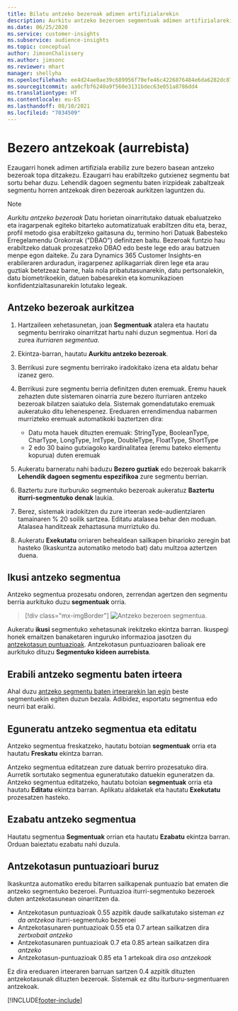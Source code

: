 ```yaml
---
title: Bilatu antzeko bezeroak adimen artifizialarekin
description: Aurkitu antzeko bezeroen segmentuak adimen artifizialarekin.
ms.date: 06/25/2020
ms.service: customer-insights
ms.subservice: audience-insights
ms.topic: conceptual
author: JimsonChalissery
ms.author: jimsonc
ms.reviewer: mhart
manager: shellyha
ms.openlocfilehash: ee4d24ae0ae39c689956f70efe46c4226876484e6da6282dc874cec37bd287e2
ms.sourcegitcommit: aa0cfbf6240a9f560e3131bdec63e051a8786dd4
ms.translationtype: HT
ms.contentlocale: eu-ES
ms.lasthandoff: 08/10/2021
ms.locfileid: "7034509"
---
```

# <a name="similar-customers-preview"></a>Bezero antzekoak (aurrebista)

Ezaugarri honek adimen artifiziala erabiliz zure bezero basean antzeko bezeroak topa ditzakezu. Ezaugarri hau erabiltzeko gutxienez segmentu bat sortu behar duzu. Lehendik dagoen segmentu baten irizpideak zabaltzeak segmentu horren antzekoak diren bezeroak aurkitzen laguntzen du.

> [!NOTE]
> *Aurkitu antzeko bezeroak* Datu horietan oinarritutako datuak ebaluatzeko eta iragarpenak egiteko bitarteko automatizatuak erabiltzen ditu eta, beraz, profil metodo gisa erabiltzeko gaitasuna du, termino hori Datuak Babesteko Erregelamendu Orokorrak ("DBAO") definitzen baitu. Bezeroak funtzio hau erabiltzeko datuak prozesatzeko DBAO edo beste lege edo arau batzuen menpe egon daiteke. Zu zara Dynamics 365 Customer Insights-en erabileraren arduradun, iragarpenez aplikagarriak diren lege eta arau guztiak betetzeaz barne, hala nola pribatutasunarekin, datu pertsonalekin, datu biometrikoekin, datuen babesarekin eta komunikazioen konfidentzialtasunarekin lotutako legeak.

## <a name="finding-similar-customers"></a>Antzeko bezeroak aurkitzea

1. Hartzaileen xehetasunetan, joan **Segmentuak** atalera eta hautatu segmentu berrirako oinarritzat hartu nahi duzun segmentua. Hori da zurea *iturriaren segmentua*.

1. Ekintza-barran, hautatu **Aurkitu antzeko bezeroak**.

1. Berrikusi zure segmentu berrirako iradokitako izena eta aldatu behar izanez gero.

1. Berrikusi zure segmentu berria definitzen duten eremuak. Eremu hauek zehazten dute sistemaren oinarria zure bezero iturriaren antzeko bezeroak bilatzen saiatuko dela. Sistemak gomendatutako eremuak aukeratuko ditu lehenespenez.
  Ereduaren errendimendua nabarmen murrizteko eremuak automatikoki baztertzen dira:
  
   - Datu mota hauek dituzten eremuak: StringType, BooleanType, CharType, LongType, IntType, DoubleType, FloatType, ShortType
   - 2 edo 30 baino gutxiagoko kardinalitatea (eremu bateko elementu kopurua) duten eremuak

1. Aukeratu barneratu nahi baduzu **Bezero guztiak** edo bezeroak bakarrik **Lehendik dagoen segmentu espezifikoa** zure segmentu berrian.

1. Baztertu zure iturburuko segmentuko bezeroak aukeratuz **Baztertu iturri-segmentuko denak** laukia.

1. Berez, sistemak iradokitzen du zure irteeran xede-audientziaren tamainaren % 20 soilik sartzea. Editatu atalasea behar den moduan. Atalasea handitzeak zehaztasuna murriztuko du.

1. Aukeratu **Exekutatu** orriaren behealdean sailkapen binarioko zeregin bat hasteko (Ikaskuntza automatiko metodo bat) datu multzoa aztertzen duena.

## <a name="view-the-similar-segment"></a>Ikusi antzeko segmentua

Antzeko segmentua prozesatu ondoren, zerrendan agertzen den segmentu berria aurkituko duzu **segmentuak** orria.

> [!div class="mx-imgBorder"]
> ![Antzeko bezeroen segmentua.](media/expanded-segment.png "Antzeko bezeroen segmentua")

Aukeratu **ikusi** segmentuko xehetasunak irekitzeko ekintza barran. Ikuspegi honek emaitzen banaketaren inguruko informazioa jasotzen du [antzekotasun puntuazioak](#about-similarity-scores). Antzekotasun puntuazioaren balioak ere aurkituko dituzu **Segmentuko kideen aurrebista**.

## <a name="use-the-output-of-a-similar-segment"></a>Erabili antzeko segmentu baten irteera

Ahal duzu [antzeko segmentu baten irteerarekin lan egin](segments.md) beste segmentuekin egiten duzun bezala. Adibidez, esportatu segmentua edo neurri bat eraiki.

## <a name="refresh-and-edit-a-similar-segment"></a>Eguneratu antzeko segmentua eta editatu

Antzeko segmentua freskatzeko, hautatu botoian **segmentuak** orria eta hautatu **Freskatu** ekintza barran.

Antzeko segmentua editatzean zure datuak berriro prozesatuko dira. Aurretik sortutako segmentua eguneratutako datuekin eguneratzen da.    
Antzeko segmentua editatzeko, hautatu botoian **segmentuak** orria eta hautatu **Editatu** ekintza barran. Aplikatu aldaketak eta hautatu **Exekutatu** prozesatzen hasteko.

## <a name="delete-a-similar-segment"></a>Ezabatu antzeko segmentua

Hautatu segmentua **Segmentuak** orrian eta hautatu **Ezabatu** ekintza barran. Orduan baieztatu ezabatu nahi duzula.

## <a name="about-similarity-scores"></a>Antzekotasun puntuazioari buruz

Ikaskuntza automatiko eredu bitarren sailkapenak puntuazio bat ematen die antzeko segmentuko bezeroei. Puntuazioa iturri-segmentuko bezeroek duten antzekotasunean oinarritzen da.

- Antzekotasun puntuazioak 0.55 azpitik daude sailkatutako sisteman *ez da antzekoa* iturri-segmentuko bezeroei
- Antzekotasunaren puntuazioak 0.55 eta 0.7 artean sailkatzen dira *zertxobait antzeko*
- Antzekotasunaren puntuazioak 0.7 eta 0.85 artean sailkatzen dira *antzeko*
- Antzekotasun-puntuazioak 0.85 eta 1 artekoak dira *oso antzekoak*

Ez dira ereduaren irteeraren barruan sartzen 0.4 azpitik dituzten antzekotasunak dituzten bezeroak. Sistemak ez ditu iturburu-segmentuaren antzekoak.


[!INCLUDE[footer-include](../includes/footer-banner.md)]